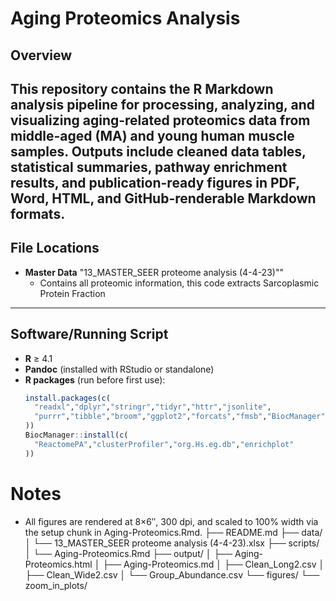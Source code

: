 # Aging Proteomics Analysis

## Overview
This repository contains the R Markdown analysis pipeline for processing, analyzing, and visualizing aging-related proteomics data from middle-aged (MA) and young human muscle samples. Outputs include cleaned data tables, statistical summaries, pathway enrichment results, and publication-ready figures in PDF, Word, HTML, and GitHub-renderable Markdown formats.
---

## File Locations
- **Master Data** "13_MASTER_SEER proteome analysis (4-4-23)""
    - Contains all proteomic information, this code extracts Sarcoplasmic Protein Fraction
    
---

## Software/Running Script
- **R** ≥ 4.1  
- **Pandoc** (installed with RStudio or standalone)  
- **R packages** (run before first use):
  ```r
  install.packages(c(
    "readxl","dplyr","stringr","tidyr","httr","jsonlite",
    "purrr","tibble","broom","ggplot2","forcats","fmsb","BiocManager"
  ))
  BiocManager::install(c(
    "ReactomePA","clusterProfiler","org.Hs.eg.db","enrichplot"
  ))
  ```
# Notes
- All figures are rendered at 8×6″, 300 dpi, and scaled to 100% width via the setup chunk in Aging-Proteomics.Rmd.
├── README.md
├── data/
│   └── 13_MASTER_SEER proteome analysis (4-4-23).xlsx
├── scripts/
│   └── Aging-Proteomics.Rmd
├── output/
│   ├── Aging-Proteomics.html
│   ├── Aging-Proteomics.md
│   ├── Clean_Long2.csv
│   ├── Clean_Wide2.csv
│   └── Group_Abundance.csv
└── figures/
    └── zoom_in_plots/
